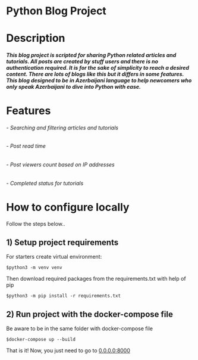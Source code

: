 # Python Blog Project


# Description

<h4><em>This blog project is scripted for sharing Python related articles and tutorials. All posts are created by stuff users and there is no authentication required. It is for the sake of simplicity to reach a desired content. There are lots of blogs like this but it differs in some features. This blog designed to be in Azerbaijani language to help newcomers who only speak Azerbaijani to dive into Python with ease.</em></h4>


# Features

###### - Searching and filtering articles and tutorials
###### - Post read time
###### - Post viewers count based on IP addresses
###### - Completed status for tutorials


# How to configure locally

Follow the steps below..

## 1) Setup project requirements
For starters create virtual environment:

<code>$python3 -m venv venv </code>

Then download required packages from the requirements.txt with help of pip

<code>$python3 -m pip install -r requirements.txt</code>

## 2) Run project with the docker-compose file
Be aware to be in the same folder with docker-compose file

<code>$docker-compose up --build</code>

That is it! Now, you just need to go to <a href="0.0.0.0:8000" target="_blank">0.0.0.0:8000</a>


